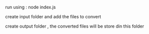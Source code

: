 run using : node index.js

create input folder and add the files to convert

create output folder , the converted files will be store din this folder
